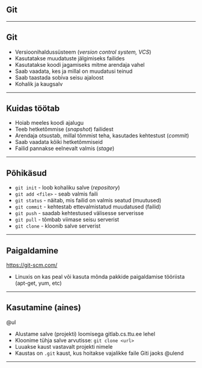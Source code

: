 ## Git

---

## Git

- Versioonihaldussüsteem (_version control system, VCS_)
- Kasutatakse muudatuste jälgimiseks failides
- Kasutatakse koodi jagamiseks mitme arendaja vahel
- Saab vaadata, kes ja millal on muudatusi teinud
- Saab taastada sobiva seisu ajaloost
- Kohalik ja kaugsalv

---

## Kuidas töötab

- Hoiab meeles koodi ajalugu
- Teeb hetketõmmise (_snapshot_) failidest
- Arendaja otsustab, millal tõmmist teha, kasutades kehtestust (_commit_)
- Saab vaadata kõiki hetketõmmiseid
- Failid pannakse eelnevalt valmis (_stage_)

---

## Põhikäsud

- `git init` -  loob kohaliku salve (_repository_)
- `git add <file>` - seab valmis faili
- `git status` - näitab, mis failid on valmis seatud (muutused)
- `git commit` - kehtestab ettevalmistatud muudatused (failid)
- `git push` - saadab kehtestused välisesse serverisse
- `git pull` - tõmbab viimase seisu serverist
- `git clone` - kloonib salve serverist

---

## Paigaldamine

https://git-scm.com/

- Linuxis on kas peal või kasuta mõnda pakkide paigaldamise tööriista (apt-get, yum, etc)

---

## Kasutamine (aines)

@ul
- Alustame salve (projekti) loomisega gitlab.cs.ttu.ee lehel
- Kloonime tühja salve arvutisse: `git clone <url>`
- Luuakse kaust vastavalt projekti nimele
- Kaustas on `.git` kaust, kus hoitakse vajalikke faile Giti jaoks
@ulend

---
